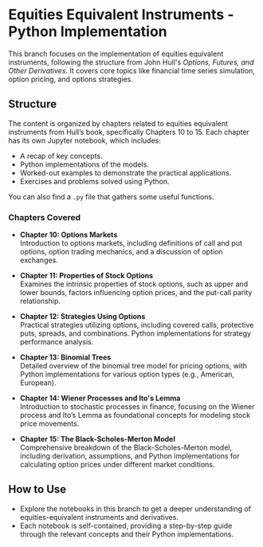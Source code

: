 # Equities Equivalent Instruments - Python Implementation

This branch focuses on the implementation of equities equivalent instruments, following the structure from John Hull's *Options, Futures, and Other Derivatives*. It covers core topics like financial time series simulation, option pricing, and options strategies.

## Structure

The content is organized by chapters related to equities equivalent instruments from Hull’s book, specifically Chapters 10 to 15. Each chapter has its own Jupyter notebook, which includes:

- A recap of key concepts.
- Python implementations of the models.
- Worked-out examples to demonstrate the practical applications.
- Exercises and problems solved using Python.

You can also find a `.py` file that gathers some useful functions.

### Chapters Covered

- **Chapter 10: Options Markets**  
  Introduction to options markets, including definitions of call and put options, option trading mechanics, and a discussion of option exchanges.

- **Chapter 11: Properties of Stock Options**  
  Examines the intrinsic properties of stock options, such as upper and lower bounds, factors influencing option prices, and the put-call parity relationship.

- **Chapter 12: Strategies Using Options**  
  Practical strategies utilizing options, including covered calls, protective puts, spreads, and combinations. Python implementations for strategy performance analysis.

- **Chapter 13: Binomial Trees**  
  Detailed overview of the binomial tree model for pricing options, with Python implementations for various option types (e.g., American, European).

- **Chapter 14: Wiener Processes and Ito's Lemma**  
  Introduction to stochastic processes in finance, focusing on the Wiener process and Ito’s Lemma as foundational concepts for modeling stock price movements.

- **Chapter 15: The Black-Scholes-Merton Model**  
  Comprehensive breakdown of the Black-Scholes-Merton model, including derivation, assumptions, and Python implementations for calculating option prices under different market conditions.

## How to Use

- Explore the notebooks in this branch to get a deeper understanding of equities-equivalent instruments and derivatives.
- Each notebook is self-contained, providing a step-by-step guide through the relevant concepts and their Python implementations.

